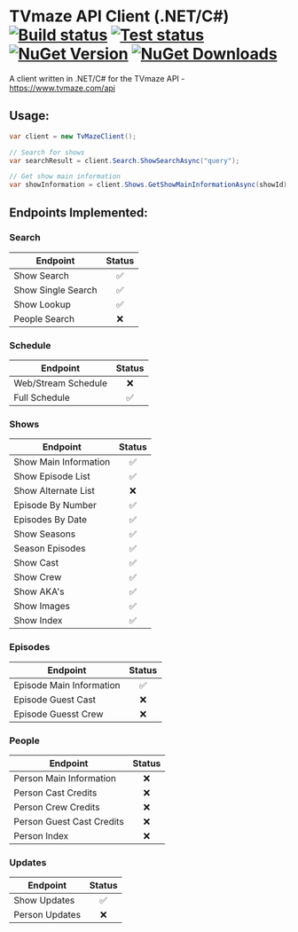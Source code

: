 # TVmaze API Client (.NET/C#) [![Build status](https://img.shields.io/appveyor/ci/plneto/tvmaze-api-client.svg)](https://ci.appveyor.com/project/plneto/tvmaze-api-client/branch/master) [![Test status](https://img.shields.io/appveyor/tests/plneto/tvmaze-api-client.svg)](https://ci.appveyor.com/project/plneto/tvmaze-api-client/branch/master) [![NuGet Version](http://img.shields.io/nuget/v/TvMaze.Api.Client.svg?style=flat)](https://www.nuget.org/packages/TvMaze.Api.Client/) [![NuGet Downloads](https://img.shields.io/nuget/dt/TvMaze.Api.Client.svg)](https://www.nuget.org/packages/TvMaze.Api.Client/)

A client written in .NET/C# for the TVmaze API - https://www.tvmaze.com/api

## Usage:

```c#
var client = new TvMazeClient();

// Search for shows
var searchResult = client.Search.ShowSearchAsync("query");

// Get show main information
var showInformation = client.Shows.GetShowMainInformationAsync(showId);
```

## Endpoints Implemented:

### Search
| Endpoint              | Status    |
| --------------------- |:--------: |
| Show Search           | ✅        |
| Show Single Search    | ✅        |
| Show Lookup           | ✅        |
| People Search         | ❌        |

### Schedule
| Endpoint             | Status    |
| -------------------- |:---------:|
| Web/Stream Schedule  | ❌        |
| Full Schedule        | ✅        |

### Shows
| Endpoint              | Status    |
| --------------------- |:---------:|
| Show Main Information | ✅        |
| Show Episode List     | ✅        |
| Show Alternate List   | ❌        |
| Episode By Number     | ✅        |
| Episodes By Date      | ✅        |
| Show Seasons          | ✅        |
| Season Episodes       | ✅        |
| Show Cast             | ✅        |
| Show Crew             | ✅        |
| Show AKA's            | ✅        |
| Show Images           | ✅        |
| Show Index            | ✅        |

### Episodes
| Endpoint                 | Status    |
| ------------------------ |:---------:|
| Episode Main Information | ✅        |
| Episode Guest Cast       | ❌        |
| Episode Guesst Crew      | ❌        |


### People
| Endpoint                  | Status    |
| ------------------------- |:---------:|
| Person Main Information   | ❌        |
| Person Cast Credits       | ❌        |
| Person Crew Credits       | ❌        |
| Person Guest Cast Credits | ❌        |
| Person Index              | ❌        |

### Updates
| Endpoint       | Status    |
| -------------- |:---------:|
| Show Updates   | ✅        |
| Person Updates | ❌        |

